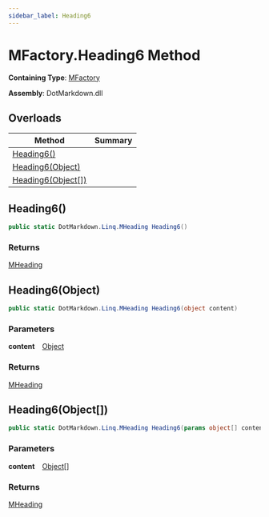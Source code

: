 ```yaml
---
sidebar_label: Heading6
---
```


# MFactory\.Heading6 Method

**Containing Type**: [MFactory](../index.md)

**Assembly**: DotMarkdown\.dll

## Overloads

| Method | Summary |
| ------ | ------- |
| [Heading6()](#2544246913) | |
| [Heading6(Object)](#1987621783) | |
| [Heading6(Object\[\])](#3427028878) | |

<a id="2544246913"></a>

## Heading6\(\) 

```csharp
public static DotMarkdown.Linq.MHeading Heading6()
```

### Returns

[MHeading](../../MHeading/index.md)

<a id="1987621783"></a>

## Heading6\(Object\) 

```csharp
public static DotMarkdown.Linq.MHeading Heading6(object content)
```

### Parameters

**content** &ensp; [Object](https://docs.microsoft.com/en-us/dotnet/api/system.object)

### Returns

[MHeading](../../MHeading/index.md)

<a id="3427028878"></a>

## Heading6\(Object\[\]\) 

```csharp
public static DotMarkdown.Linq.MHeading Heading6(params object[] content)
```

### Parameters

**content** &ensp; [Object](https://docs.microsoft.com/en-us/dotnet/api/system.object)\[\]

### Returns

[MHeading](../../MHeading/index.md)

